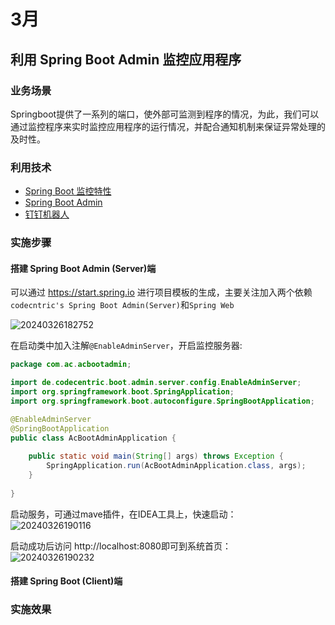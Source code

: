 # 3月

## 利用 Spring Boot Admin 监控应用程序

### 业务场景
Springboot提供了一系列的端口，使外部可监测到程序的情况，为此，我们可以通过监控程序来实时监控应用程序的运行情况，并配合通知机制来保证异常处理的及时性。

### 利用技术
- [Spring Boot 监控特性](https://docs.spring.io/spring-boot/docs/2.7.18/reference/html/actuator.html#actuator)
- [Spring Boot Admin](https://docs.spring-boot-admin.com/3.0.0/getting-started.html)
- [钉钉机器人](https://open.dingtalk.com/document/orgapp/assign-a-webhook-url-to-an-internal-chatbot)

### 实施步骤

#### 搭建 Spring Boot Admin (Server)端

可以通过 https://start.spring.io 进行项目模板的生成，主要关注加入两个依赖 `codecntric's Spring Boot Admin(Server)`和`Spring Web`

![20240326182752](https://cdn.jsdelivr.net/gh/Github-Stephen/blogPic/springboot/20240326182752.png)

在启动类中加入注解`@EnableAdminServer`，开启监控服务器:

```java
package com.ac.acbootadmin;

import de.codecentric.boot.admin.server.config.EnableAdminServer;
import org.springframework.boot.SpringApplication;
import org.springframework.boot.autoconfigure.SpringBootApplication;

@EnableAdminServer
@SpringBootApplication
public class AcBootAdminApplication {
    
    public static void main(String[] args) throws Exception {
        SpringApplication.run(AcBootAdminApplication.class, args);
    }
    
}

```

启动服务，可通过mave插件，在IDEA工具上，快速启动：<br/>
![20240326190116](https://cdn.jsdelivr.net/gh/Github-Stephen/blogPic/springboot/20240326190116.png)

启动成功后访问 http://localhost:8080即可到系统首页：<br/>
![20240326190232](https://cdn.jsdelivr.net/gh/Github-Stephen/blogPic/springboot/20240326190232.png)


#### 搭建 Spring Boot (Client)端


### 实施效果